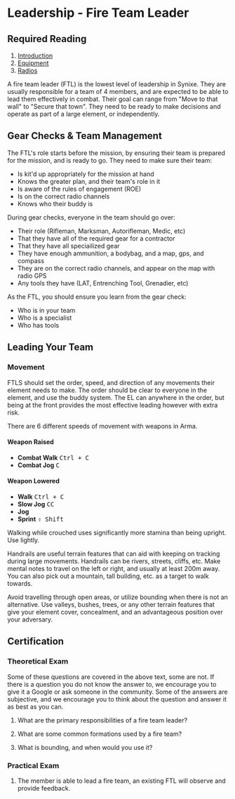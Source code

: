 # Leadership - Fire Team Leader

## Required Reading

1. [Introduction](certs/leadership/introduction.md)
2. [Equipment](certs/leadership/equipment.md)
3. [Radios](certs/leadership/radios.md)

A fire team leader (FTL) is the lowest level of leadership in Synixe. They are usually responsible for a team of 4 members, and are expected to be able to lead them effectively in combat. Their goal can range from "Move to that wall" to "Secure that town". They need to be ready to make decisions and operate as part of a large element, or independently.

## Gear Checks & Team Management

The FTL's role starts before the mission, by ensuring their team is prepared for the mission, and is ready to go.
They need to make sure their team:

- Is kit'd up appropriately for the mission at hand
- Knows the greater plan, and their team's role in it
- Is aware of the rules of engagement (ROE)
- Is on the correct radio channels
- Knows who their buddy is

During gear checks, everyone in the team should go over:

- Their role (Rifleman, Marksman, Autorifleman, Medic, etc)
- That they have all of the required gear for a contractor
- That they have all speciailized gear
- They have enough ammunition, a bodybag, and a map, gps, and compass
- They are on the correct radio channels, and appear on the map with radio GPS
- Any tools they have (LAT, Entrenching Tool, Grenadier, etc)

As the FTL, you should ensure you learn from the gear check:

- Who is in your team
- Who is a specialist
- Who has tools

## Leading Your Team

### Movement

FTLS should set the order, speed, and direction of any movements their element needs to make. The order should be clear to everyone in the element, and use the buddy system. The EL can anywhere in the order, but being at the front provides the most effective leading however with extra risk.

There are 6 different speeds of movement with weapons in Arma.

#### Weapon Raised

- **Combat Walk** <kbd>Ctrl + C</kbd>
- **Combat Jog** <kbd>C</kbd>

#### Weapon Lowered

- **Walk** <kbd>Ctrl + C</kbd>
- **Slow Jog** <kbd>CC</kbd>
- **Jog**
- **Sprint** <kbd>⇧ Shift</kbd>

Walking while crouched uses significantly more stamina than being upright. Use lightly.

Handrails are useful terrain features that can aid with keeping on tracking during large movements. Handrails can be rivers, streets, cliffs, etc. Make mental notes to travel on the left or right, and usually at least 200m away. You can also pick out a mountain, tall building, etc. as a target to walk towards.

Avoid travelling through open areas, or utilize bounding when there is not an alternative. Use valleys, bushes, trees, or any other terrain features that give your element cover, concealment, and an advantageous position over your adversary.

## Certification

### Theoretical Exam

Some of these questions are covered in the above text, some are not. If there is a question you do not know the answer to, we encourage you to give it a Google or ask someone in the community. Some of the answers are subjective, and we encourage you to think about the question and answer it as best as you can.

1. What are the primary responsibilities of a fire team leader?

2. What are some common formations used by a fire team?

3. What is bounding, and when would you use it?

### Practical Exam

1. The member is able to lead a fire team, an existing FTL will observe and provide feedback.
